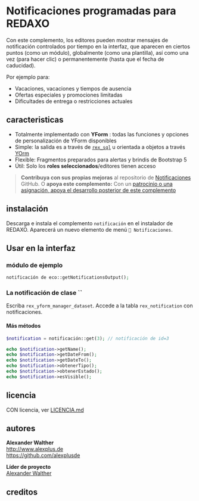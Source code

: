 # Notificaciones programadas para REDAXO

Con este complemento, los editores pueden mostrar mensajes de notificación controlados por tiempo en la interfaz, que aparecen en ciertos puntos (como un módulo), globalmente (como una plantilla), así como una vez (para hacer clic) o permanentemente (hasta que el fecha de caducidad).

Por ejemplo para:

* Vacaciones, vacaciones y tiempos de ausencia
* Ofertas especiales y promociones limitadas
* Dificultades de entrega o restricciones actuales

## caracteristicas

* Totalmente implementado con **YForm** : todas las funciones y opciones de personalización de YForm disponibles
* Simple: la salida es a través de [`rex_sql`](https://redaxo.org/doku/master/datenbank-queries) u orientada a objetos a través [YOrm](https://github.com/yakamara/redaxo_yform_docs/blob/master/de_de/yorm.md)
* Flexible: Fragmentos preparados para alertas y brindis de Bootstrap 5
* Útil: Solo los **roles seleccionados**/editores tienen acceso

> **Contribuya con sus propias mejoras** al repositorio de [Notificaciones](https://github.com/alexplusde/notification) GitHub. O **apoya este complemento:** Con un [patrocinio o una asignación, apoya el desarrollo posterior de este complemento](https://github.com/sponsors/alexplusde)

## instalación

Descarga e instala el complemento `notificación` en el instalador de REDAXO. Aparecerá un nuevo elemento de menú `🔔 Notificaciones`.

## Usar en la interfaz

### módulo de ejemplo

```php
notificación de eco::getNotificationsOutput();
```

### La notificación de clase ``

Escriba `rex_yform_manager_dataset`. Accede a la tabla `rex_notification` con notificaciones.

#### Más métodos

```php
$notification = notificación::get(3); // notificación de id=3

echo $notification->getName();
echo $notification->getDateFrom();
echo $notification->getDateTo();
echo $notification->obtenerTipo();
echo $notification->obtenerEstado();
echo $notification->esVisible();
```

## licencia

CON licencia, ver [LICENCIA.md](https://github.com/alexplusde/notification/blob/master/LICENSE.md)

## autores

**Alexander Walther**  
http://www.alexplus.de  
https://github.com/alexplusde

**Líder de proyecto**  
[Alexander Walther](https://github.com/alexplusde)

## creditos
